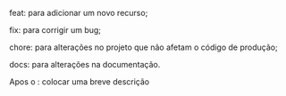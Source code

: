 feat: para adicionar um novo recurso;

fix: para corrigir um bug;

chore: para alterações no projeto que não afetam o código de produção;

docs: para alterações na documentação. 

Apos o : colocar uma breve descrição
